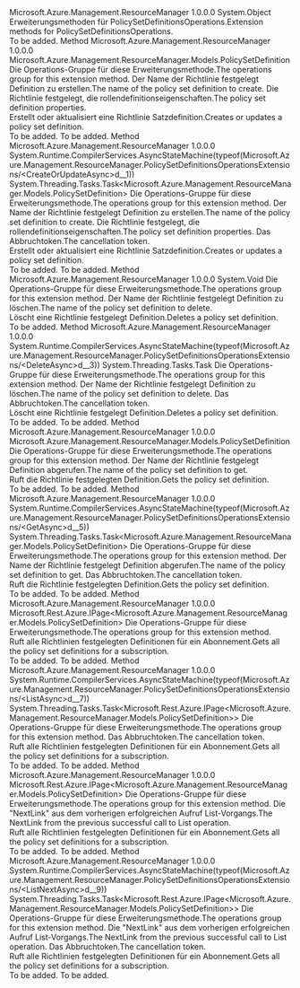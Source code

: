 <Type Name="PolicySetDefinitionsOperationsExtensions" FullName="Microsoft.Azure.Management.ResourceManager.PolicySetDefinitionsOperationsExtensions">
  <TypeSignature Language="C#" Value="public static class PolicySetDefinitionsOperationsExtensions" />
  <TypeSignature Language="ILAsm" Value=".class public auto ansi abstract sealed beforefieldinit PolicySetDefinitionsOperationsExtensions extends System.Object" />
  <TypeSignature Language="DocId" Value="T:Microsoft.Azure.Management.ResourceManager.PolicySetDefinitionsOperationsExtensions" />
  <TypeSignature Language="VB.NET" Value="Public Module PolicySetDefinitionsOperationsExtensions" />
  <TypeSignature Language="F#" Value="type PolicySetDefinitionsOperationsExtensions = class" />
  <AssemblyInfo>
    <AssemblyName>Microsoft.Azure.Management.ResourceManager</AssemblyName>
    <AssemblyVersion>1.0.0.0</AssemblyVersion>
  </AssemblyInfo>
  <Base>
    <BaseTypeName>System.Object</BaseTypeName>
  </Base>
  <Interfaces />
  <Docs>
    <summary>
            <span data-ttu-id="f274f-101">Erweiterungsmethoden für PolicySetDefinitionsOperations.</span><span class="sxs-lookup"><span data-stu-id="f274f-101">Extension methods for PolicySetDefinitionsOperations.</span></span>
            </summary>
    <remarks>To be added.</remarks>
  </Docs>
  <Members>
    <Member MemberName="CreateOrUpdate">
      <MemberSignature Language="C#" Value="public static Microsoft.Azure.Management.ResourceManager.Models.PolicySetDefinition CreateOrUpdate (this Microsoft.Azure.Management.ResourceManager.IPolicySetDefinitionsOperations operations, string policySetDefinitionName, Microsoft.Azure.Management.ResourceManager.Models.PolicySetDefinition parameters);" />
      <MemberSignature Language="ILAsm" Value=".method public static hidebysig class Microsoft.Azure.Management.ResourceManager.Models.PolicySetDefinition CreateOrUpdate(class Microsoft.Azure.Management.ResourceManager.IPolicySetDefinitionsOperations operations, string policySetDefinitionName, class Microsoft.Azure.Management.ResourceManager.Models.PolicySetDefinition parameters) cil managed" />
      <MemberSignature Language="DocId" Value="M:Microsoft.Azure.Management.ResourceManager.PolicySetDefinitionsOperationsExtensions.CreateOrUpdate(Microsoft.Azure.Management.ResourceManager.IPolicySetDefinitionsOperations,System.String,Microsoft.Azure.Management.ResourceManager.Models.PolicySetDefinition)" />
      <MemberSignature Language="VB.NET" Value="&lt;Extension()&gt;&#xA;Public Function CreateOrUpdate (operations As IPolicySetDefinitionsOperations, policySetDefinitionName As String, parameters As PolicySetDefinition) As PolicySetDefinition" />
      <MemberSignature Language="F#" Value="static member CreateOrUpdate : Microsoft.Azure.Management.ResourceManager.IPolicySetDefinitionsOperations * string * Microsoft.Azure.Management.ResourceManager.Models.PolicySetDefinition -&gt; Microsoft.Azure.Management.ResourceManager.Models.PolicySetDefinition" Usage="Microsoft.Azure.Management.ResourceManager.PolicySetDefinitionsOperationsExtensions.CreateOrUpdate (operations, policySetDefinitionName, parameters)" />
      <MemberType>Method</MemberType>
      <AssemblyInfo>
        <AssemblyName>Microsoft.Azure.Management.ResourceManager</AssemblyName>
        <AssemblyVersion>1.0.0.0</AssemblyVersion>
      </AssemblyInfo>
      <ReturnValue>
        <ReturnType>Microsoft.Azure.Management.ResourceManager.Models.PolicySetDefinition</ReturnType>
      </ReturnValue>
      <Parameters>
        <Parameter Name="operations" Type="Microsoft.Azure.Management.ResourceManager.IPolicySetDefinitionsOperations" RefType="this" />
        <Parameter Name="policySetDefinitionName" Type="System.String" />
        <Parameter Name="parameters" Type="Microsoft.Azure.Management.ResourceManager.Models.PolicySetDefinition" />
      </Parameters>
      <Docs>
        <param name="operations">
            <span data-ttu-id="f274f-102">Die Operations-Gruppe für diese Erweiterungsmethode.</span><span class="sxs-lookup"><span data-stu-id="f274f-102">The operations group for this extension method.</span></span>
            </param>
        <param name="policySetDefinitionName">
            <span data-ttu-id="f274f-103">Der Name der Richtlinie festgelegt Definition zu erstellen.</span><span class="sxs-lookup"><span data-stu-id="f274f-103">The name of the policy set definition to create.</span></span>
            </param>
        <param name="parameters">
            <span data-ttu-id="f274f-104">Die Richtlinie festgelegt, die rollendefinitionseigenschaften.</span><span class="sxs-lookup"><span data-stu-id="f274f-104">The policy set definition properties.</span></span>
            </param>
        <summary>
            <span data-ttu-id="f274f-105">Erstellt oder aktualisiert eine Richtlinie Satzdefinition.</span><span class="sxs-lookup"><span data-stu-id="f274f-105">Creates or updates a policy set definition.</span></span>
            </summary>
        <returns>To be added.</returns>
        <remarks>To be added.</remarks>
      </Docs>
    </Member>
    <Member MemberName="CreateOrUpdateAsync">
      <MemberSignature Language="C#" Value="public static System.Threading.Tasks.Task&lt;Microsoft.Azure.Management.ResourceManager.Models.PolicySetDefinition&gt; CreateOrUpdateAsync (this Microsoft.Azure.Management.ResourceManager.IPolicySetDefinitionsOperations operations, string policySetDefinitionName, Microsoft.Azure.Management.ResourceManager.Models.PolicySetDefinition parameters, System.Threading.CancellationToken cancellationToken = null);" />
      <MemberSignature Language="ILAsm" Value=".method public static hidebysig class System.Threading.Tasks.Task`1&lt;class Microsoft.Azure.Management.ResourceManager.Models.PolicySetDefinition&gt; CreateOrUpdateAsync(class Microsoft.Azure.Management.ResourceManager.IPolicySetDefinitionsOperations operations, string policySetDefinitionName, class Microsoft.Azure.Management.ResourceManager.Models.PolicySetDefinition parameters, valuetype System.Threading.CancellationToken cancellationToken) cil managed" />
      <MemberSignature Language="DocId" Value="M:Microsoft.Azure.Management.ResourceManager.PolicySetDefinitionsOperationsExtensions.CreateOrUpdateAsync(Microsoft.Azure.Management.ResourceManager.IPolicySetDefinitionsOperations,System.String,Microsoft.Azure.Management.ResourceManager.Models.PolicySetDefinition,System.Threading.CancellationToken)" />
      <MemberSignature Language="F#" Value="static member CreateOrUpdateAsync : Microsoft.Azure.Management.ResourceManager.IPolicySetDefinitionsOperations * string * Microsoft.Azure.Management.ResourceManager.Models.PolicySetDefinition * System.Threading.CancellationToken -&gt; System.Threading.Tasks.Task&lt;Microsoft.Azure.Management.ResourceManager.Models.PolicySetDefinition&gt;" Usage="Microsoft.Azure.Management.ResourceManager.PolicySetDefinitionsOperationsExtensions.CreateOrUpdateAsync (operations, policySetDefinitionName, parameters, cancellationToken)" />
      <MemberType>Method</MemberType>
      <AssemblyInfo>
        <AssemblyName>Microsoft.Azure.Management.ResourceManager</AssemblyName>
        <AssemblyVersion>1.0.0.0</AssemblyVersion>
      </AssemblyInfo>
      <Attributes>
        <Attribute>
          <AttributeName>System.Runtime.CompilerServices.AsyncStateMachine(typeof(Microsoft.Azure.Management.ResourceManager.PolicySetDefinitionsOperationsExtensions/&lt;CreateOrUpdateAsync&gt;d__1))</AttributeName>
        </Attribute>
      </Attributes>
      <ReturnValue>
        <ReturnType>System.Threading.Tasks.Task&lt;Microsoft.Azure.Management.ResourceManager.Models.PolicySetDefinition&gt;</ReturnType>
      </ReturnValue>
      <Parameters>
        <Parameter Name="operations" Type="Microsoft.Azure.Management.ResourceManager.IPolicySetDefinitionsOperations" RefType="this" />
        <Parameter Name="policySetDefinitionName" Type="System.String" />
        <Parameter Name="parameters" Type="Microsoft.Azure.Management.ResourceManager.Models.PolicySetDefinition" />
        <Parameter Name="cancellationToken" Type="System.Threading.CancellationToken" />
      </Parameters>
      <Docs>
        <param name="operations">
            <span data-ttu-id="f274f-106">Die Operations-Gruppe für diese Erweiterungsmethode.</span><span class="sxs-lookup"><span data-stu-id="f274f-106">The operations group for this extension method.</span></span>
            </param>
        <param name="policySetDefinitionName">
            <span data-ttu-id="f274f-107">Der Name der Richtlinie festgelegt Definition zu erstellen.</span><span class="sxs-lookup"><span data-stu-id="f274f-107">The name of the policy set definition to create.</span></span>
            </param>
        <param name="parameters">
            <span data-ttu-id="f274f-108">Die Richtlinie festgelegt, die rollendefinitionseigenschaften.</span><span class="sxs-lookup"><span data-stu-id="f274f-108">The policy set definition properties.</span></span>
            </param>
        <param name="cancellationToken">
            <span data-ttu-id="f274f-109">Das Abbruchtoken.</span><span class="sxs-lookup"><span data-stu-id="f274f-109">The cancellation token.</span></span>
            </param>
        <summary>
            <span data-ttu-id="f274f-110">Erstellt oder aktualisiert eine Richtlinie Satzdefinition.</span><span class="sxs-lookup"><span data-stu-id="f274f-110">Creates or updates a policy set definition.</span></span>
            </summary>
        <returns>To be added.</returns>
        <remarks>To be added.</remarks>
      </Docs>
    </Member>
    <Member MemberName="Delete">
      <MemberSignature Language="C#" Value="public static void Delete (this Microsoft.Azure.Management.ResourceManager.IPolicySetDefinitionsOperations operations, string policySetDefinitionName);" />
      <MemberSignature Language="ILAsm" Value=".method public static hidebysig void Delete(class Microsoft.Azure.Management.ResourceManager.IPolicySetDefinitionsOperations operations, string policySetDefinitionName) cil managed" />
      <MemberSignature Language="DocId" Value="M:Microsoft.Azure.Management.ResourceManager.PolicySetDefinitionsOperationsExtensions.Delete(Microsoft.Azure.Management.ResourceManager.IPolicySetDefinitionsOperations,System.String)" />
      <MemberSignature Language="VB.NET" Value="&lt;Extension()&gt;&#xA;Public Sub Delete (operations As IPolicySetDefinitionsOperations, policySetDefinitionName As String)" />
      <MemberSignature Language="F#" Value="static member Delete : Microsoft.Azure.Management.ResourceManager.IPolicySetDefinitionsOperations * string -&gt; unit" Usage="Microsoft.Azure.Management.ResourceManager.PolicySetDefinitionsOperationsExtensions.Delete (operations, policySetDefinitionName)" />
      <MemberType>Method</MemberType>
      <AssemblyInfo>
        <AssemblyName>Microsoft.Azure.Management.ResourceManager</AssemblyName>
        <AssemblyVersion>1.0.0.0</AssemblyVersion>
      </AssemblyInfo>
      <ReturnValue>
        <ReturnType>System.Void</ReturnType>
      </ReturnValue>
      <Parameters>
        <Parameter Name="operations" Type="Microsoft.Azure.Management.ResourceManager.IPolicySetDefinitionsOperations" RefType="this" />
        <Parameter Name="policySetDefinitionName" Type="System.String" />
      </Parameters>
      <Docs>
        <param name="operations">
            <span data-ttu-id="f274f-111">Die Operations-Gruppe für diese Erweiterungsmethode.</span><span class="sxs-lookup"><span data-stu-id="f274f-111">The operations group for this extension method.</span></span>
            </param>
        <param name="policySetDefinitionName">
            <span data-ttu-id="f274f-112">Der Name der Richtlinie festgelegt Definition zu löschen.</span><span class="sxs-lookup"><span data-stu-id="f274f-112">The name of the policy set definition to delete.</span></span>
            </param>
        <summary>
            <span data-ttu-id="f274f-113">Löscht eine Richtlinie festgelegt Definition.</span><span class="sxs-lookup"><span data-stu-id="f274f-113">Deletes a policy set definition.</span></span>
            </summary>
        <remarks>To be added.</remarks>
      </Docs>
    </Member>
    <Member MemberName="DeleteAsync">
      <MemberSignature Language="C#" Value="public static System.Threading.Tasks.Task DeleteAsync (this Microsoft.Azure.Management.ResourceManager.IPolicySetDefinitionsOperations operations, string policySetDefinitionName, System.Threading.CancellationToken cancellationToken = null);" />
      <MemberSignature Language="ILAsm" Value=".method public static hidebysig class System.Threading.Tasks.Task DeleteAsync(class Microsoft.Azure.Management.ResourceManager.IPolicySetDefinitionsOperations operations, string policySetDefinitionName, valuetype System.Threading.CancellationToken cancellationToken) cil managed" />
      <MemberSignature Language="DocId" Value="M:Microsoft.Azure.Management.ResourceManager.PolicySetDefinitionsOperationsExtensions.DeleteAsync(Microsoft.Azure.Management.ResourceManager.IPolicySetDefinitionsOperations,System.String,System.Threading.CancellationToken)" />
      <MemberSignature Language="F#" Value="static member DeleteAsync : Microsoft.Azure.Management.ResourceManager.IPolicySetDefinitionsOperations * string * System.Threading.CancellationToken -&gt; System.Threading.Tasks.Task" Usage="Microsoft.Azure.Management.ResourceManager.PolicySetDefinitionsOperationsExtensions.DeleteAsync (operations, policySetDefinitionName, cancellationToken)" />
      <MemberType>Method</MemberType>
      <AssemblyInfo>
        <AssemblyName>Microsoft.Azure.Management.ResourceManager</AssemblyName>
        <AssemblyVersion>1.0.0.0</AssemblyVersion>
      </AssemblyInfo>
      <Attributes>
        <Attribute>
          <AttributeName>System.Runtime.CompilerServices.AsyncStateMachine(typeof(Microsoft.Azure.Management.ResourceManager.PolicySetDefinitionsOperationsExtensions/&lt;DeleteAsync&gt;d__3))</AttributeName>
        </Attribute>
      </Attributes>
      <ReturnValue>
        <ReturnType>System.Threading.Tasks.Task</ReturnType>
      </ReturnValue>
      <Parameters>
        <Parameter Name="operations" Type="Microsoft.Azure.Management.ResourceManager.IPolicySetDefinitionsOperations" RefType="this" />
        <Parameter Name="policySetDefinitionName" Type="System.String" />
        <Parameter Name="cancellationToken" Type="System.Threading.CancellationToken" />
      </Parameters>
      <Docs>
        <param name="operations">
            <span data-ttu-id="f274f-114">Die Operations-Gruppe für diese Erweiterungsmethode.</span><span class="sxs-lookup"><span data-stu-id="f274f-114">The operations group for this extension method.</span></span>
            </param>
        <param name="policySetDefinitionName">
            <span data-ttu-id="f274f-115">Der Name der Richtlinie festgelegt Definition zu löschen.</span><span class="sxs-lookup"><span data-stu-id="f274f-115">The name of the policy set definition to delete.</span></span>
            </param>
        <param name="cancellationToken">
            <span data-ttu-id="f274f-116">Das Abbruchtoken.</span><span class="sxs-lookup"><span data-stu-id="f274f-116">The cancellation token.</span></span>
            </param>
        <summary>
            <span data-ttu-id="f274f-117">Löscht eine Richtlinie festgelegt Definition.</span><span class="sxs-lookup"><span data-stu-id="f274f-117">Deletes a policy set definition.</span></span>
            </summary>
        <returns>To be added.</returns>
        <remarks>To be added.</remarks>
      </Docs>
    </Member>
    <Member MemberName="Get">
      <MemberSignature Language="C#" Value="public static Microsoft.Azure.Management.ResourceManager.Models.PolicySetDefinition Get (this Microsoft.Azure.Management.ResourceManager.IPolicySetDefinitionsOperations operations, string policySetDefinitionName);" />
      <MemberSignature Language="ILAsm" Value=".method public static hidebysig class Microsoft.Azure.Management.ResourceManager.Models.PolicySetDefinition Get(class Microsoft.Azure.Management.ResourceManager.IPolicySetDefinitionsOperations operations, string policySetDefinitionName) cil managed" />
      <MemberSignature Language="DocId" Value="M:Microsoft.Azure.Management.ResourceManager.PolicySetDefinitionsOperationsExtensions.Get(Microsoft.Azure.Management.ResourceManager.IPolicySetDefinitionsOperations,System.String)" />
      <MemberSignature Language="VB.NET" Value="&lt;Extension()&gt;&#xA;Public Function Get (operations As IPolicySetDefinitionsOperations, policySetDefinitionName As String) As PolicySetDefinition" />
      <MemberSignature Language="F#" Value="static member Get : Microsoft.Azure.Management.ResourceManager.IPolicySetDefinitionsOperations * string -&gt; Microsoft.Azure.Management.ResourceManager.Models.PolicySetDefinition" Usage="Microsoft.Azure.Management.ResourceManager.PolicySetDefinitionsOperationsExtensions.Get (operations, policySetDefinitionName)" />
      <MemberType>Method</MemberType>
      <AssemblyInfo>
        <AssemblyName>Microsoft.Azure.Management.ResourceManager</AssemblyName>
        <AssemblyVersion>1.0.0.0</AssemblyVersion>
      </AssemblyInfo>
      <ReturnValue>
        <ReturnType>Microsoft.Azure.Management.ResourceManager.Models.PolicySetDefinition</ReturnType>
      </ReturnValue>
      <Parameters>
        <Parameter Name="operations" Type="Microsoft.Azure.Management.ResourceManager.IPolicySetDefinitionsOperations" RefType="this" />
        <Parameter Name="policySetDefinitionName" Type="System.String" />
      </Parameters>
      <Docs>
        <param name="operations">
            <span data-ttu-id="f274f-118">Die Operations-Gruppe für diese Erweiterungsmethode.</span><span class="sxs-lookup"><span data-stu-id="f274f-118">The operations group for this extension method.</span></span>
            </param>
        <param name="policySetDefinitionName">
            <span data-ttu-id="f274f-119">Der Name der Richtlinie festgelegt Definition abgerufen.</span><span class="sxs-lookup"><span data-stu-id="f274f-119">The name of the policy set definition to get.</span></span>
            </param>
        <summary>
            <span data-ttu-id="f274f-120">Ruft die Richtlinie festgelegten Definition.</span><span class="sxs-lookup"><span data-stu-id="f274f-120">Gets the policy set definition.</span></span>
            </summary>
        <returns>To be added.</returns>
        <remarks>To be added.</remarks>
      </Docs>
    </Member>
    <Member MemberName="GetAsync">
      <MemberSignature Language="C#" Value="public static System.Threading.Tasks.Task&lt;Microsoft.Azure.Management.ResourceManager.Models.PolicySetDefinition&gt; GetAsync (this Microsoft.Azure.Management.ResourceManager.IPolicySetDefinitionsOperations operations, string policySetDefinitionName, System.Threading.CancellationToken cancellationToken = null);" />
      <MemberSignature Language="ILAsm" Value=".method public static hidebysig class System.Threading.Tasks.Task`1&lt;class Microsoft.Azure.Management.ResourceManager.Models.PolicySetDefinition&gt; GetAsync(class Microsoft.Azure.Management.ResourceManager.IPolicySetDefinitionsOperations operations, string policySetDefinitionName, valuetype System.Threading.CancellationToken cancellationToken) cil managed" />
      <MemberSignature Language="DocId" Value="M:Microsoft.Azure.Management.ResourceManager.PolicySetDefinitionsOperationsExtensions.GetAsync(Microsoft.Azure.Management.ResourceManager.IPolicySetDefinitionsOperations,System.String,System.Threading.CancellationToken)" />
      <MemberSignature Language="F#" Value="static member GetAsync : Microsoft.Azure.Management.ResourceManager.IPolicySetDefinitionsOperations * string * System.Threading.CancellationToken -&gt; System.Threading.Tasks.Task&lt;Microsoft.Azure.Management.ResourceManager.Models.PolicySetDefinition&gt;" Usage="Microsoft.Azure.Management.ResourceManager.PolicySetDefinitionsOperationsExtensions.GetAsync (operations, policySetDefinitionName, cancellationToken)" />
      <MemberType>Method</MemberType>
      <AssemblyInfo>
        <AssemblyName>Microsoft.Azure.Management.ResourceManager</AssemblyName>
        <AssemblyVersion>1.0.0.0</AssemblyVersion>
      </AssemblyInfo>
      <Attributes>
        <Attribute>
          <AttributeName>System.Runtime.CompilerServices.AsyncStateMachine(typeof(Microsoft.Azure.Management.ResourceManager.PolicySetDefinitionsOperationsExtensions/&lt;GetAsync&gt;d__5))</AttributeName>
        </Attribute>
      </Attributes>
      <ReturnValue>
        <ReturnType>System.Threading.Tasks.Task&lt;Microsoft.Azure.Management.ResourceManager.Models.PolicySetDefinition&gt;</ReturnType>
      </ReturnValue>
      <Parameters>
        <Parameter Name="operations" Type="Microsoft.Azure.Management.ResourceManager.IPolicySetDefinitionsOperations" RefType="this" />
        <Parameter Name="policySetDefinitionName" Type="System.String" />
        <Parameter Name="cancellationToken" Type="System.Threading.CancellationToken" />
      </Parameters>
      <Docs>
        <param name="operations">
            <span data-ttu-id="f274f-121">Die Operations-Gruppe für diese Erweiterungsmethode.</span><span class="sxs-lookup"><span data-stu-id="f274f-121">The operations group for this extension method.</span></span>
            </param>
        <param name="policySetDefinitionName">
            <span data-ttu-id="f274f-122">Der Name der Richtlinie festgelegt Definition abgerufen.</span><span class="sxs-lookup"><span data-stu-id="f274f-122">The name of the policy set definition to get.</span></span>
            </param>
        <param name="cancellationToken">
            <span data-ttu-id="f274f-123">Das Abbruchtoken.</span><span class="sxs-lookup"><span data-stu-id="f274f-123">The cancellation token.</span></span>
            </param>
        <summary>
            <span data-ttu-id="f274f-124">Ruft die Richtlinie festgelegten Definition.</span><span class="sxs-lookup"><span data-stu-id="f274f-124">Gets the policy set definition.</span></span>
            </summary>
        <returns>To be added.</returns>
        <remarks>To be added.</remarks>
      </Docs>
    </Member>
    <Member MemberName="List">
      <MemberSignature Language="C#" Value="public static Microsoft.Rest.Azure.IPage&lt;Microsoft.Azure.Management.ResourceManager.Models.PolicySetDefinition&gt; List (this Microsoft.Azure.Management.ResourceManager.IPolicySetDefinitionsOperations operations);" />
      <MemberSignature Language="ILAsm" Value=".method public static hidebysig class Microsoft.Rest.Azure.IPage`1&lt;class Microsoft.Azure.Management.ResourceManager.Models.PolicySetDefinition&gt; List(class Microsoft.Azure.Management.ResourceManager.IPolicySetDefinitionsOperations operations) cil managed" />
      <MemberSignature Language="DocId" Value="M:Microsoft.Azure.Management.ResourceManager.PolicySetDefinitionsOperationsExtensions.List(Microsoft.Azure.Management.ResourceManager.IPolicySetDefinitionsOperations)" />
      <MemberSignature Language="VB.NET" Value="&lt;Extension()&gt;&#xA;Public Function List (operations As IPolicySetDefinitionsOperations) As IPage(Of PolicySetDefinition)" />
      <MemberSignature Language="F#" Value="static member List : Microsoft.Azure.Management.ResourceManager.IPolicySetDefinitionsOperations -&gt; Microsoft.Rest.Azure.IPage&lt;Microsoft.Azure.Management.ResourceManager.Models.PolicySetDefinition&gt;" Usage="Microsoft.Azure.Management.ResourceManager.PolicySetDefinitionsOperationsExtensions.List operations" />
      <MemberType>Method</MemberType>
      <AssemblyInfo>
        <AssemblyName>Microsoft.Azure.Management.ResourceManager</AssemblyName>
        <AssemblyVersion>1.0.0.0</AssemblyVersion>
      </AssemblyInfo>
      <ReturnValue>
        <ReturnType>Microsoft.Rest.Azure.IPage&lt;Microsoft.Azure.Management.ResourceManager.Models.PolicySetDefinition&gt;</ReturnType>
      </ReturnValue>
      <Parameters>
        <Parameter Name="operations" Type="Microsoft.Azure.Management.ResourceManager.IPolicySetDefinitionsOperations" RefType="this" />
      </Parameters>
      <Docs>
        <param name="operations">
            <span data-ttu-id="f274f-125">Die Operations-Gruppe für diese Erweiterungsmethode.</span><span class="sxs-lookup"><span data-stu-id="f274f-125">The operations group for this extension method.</span></span>
            </param>
        <summary>
            <span data-ttu-id="f274f-126">Ruft alle Richtlinien festgelegten Definitionen für ein Abonnement.</span><span class="sxs-lookup"><span data-stu-id="f274f-126">Gets all the policy set definitions for a subscription.</span></span>
            </summary>
        <returns>To be added.</returns>
        <remarks>To be added.</remarks>
      </Docs>
    </Member>
    <Member MemberName="ListAsync">
      <MemberSignature Language="C#" Value="public static System.Threading.Tasks.Task&lt;Microsoft.Rest.Azure.IPage&lt;Microsoft.Azure.Management.ResourceManager.Models.PolicySetDefinition&gt;&gt; ListAsync (this Microsoft.Azure.Management.ResourceManager.IPolicySetDefinitionsOperations operations, System.Threading.CancellationToken cancellationToken = null);" />
      <MemberSignature Language="ILAsm" Value=".method public static hidebysig class System.Threading.Tasks.Task`1&lt;class Microsoft.Rest.Azure.IPage`1&lt;class Microsoft.Azure.Management.ResourceManager.Models.PolicySetDefinition&gt;&gt; ListAsync(class Microsoft.Azure.Management.ResourceManager.IPolicySetDefinitionsOperations operations, valuetype System.Threading.CancellationToken cancellationToken) cil managed" />
      <MemberSignature Language="DocId" Value="M:Microsoft.Azure.Management.ResourceManager.PolicySetDefinitionsOperationsExtensions.ListAsync(Microsoft.Azure.Management.ResourceManager.IPolicySetDefinitionsOperations,System.Threading.CancellationToken)" />
      <MemberSignature Language="F#" Value="static member ListAsync : Microsoft.Azure.Management.ResourceManager.IPolicySetDefinitionsOperations * System.Threading.CancellationToken -&gt; System.Threading.Tasks.Task&lt;Microsoft.Rest.Azure.IPage&lt;Microsoft.Azure.Management.ResourceManager.Models.PolicySetDefinition&gt;&gt;" Usage="Microsoft.Azure.Management.ResourceManager.PolicySetDefinitionsOperationsExtensions.ListAsync (operations, cancellationToken)" />
      <MemberType>Method</MemberType>
      <AssemblyInfo>
        <AssemblyName>Microsoft.Azure.Management.ResourceManager</AssemblyName>
        <AssemblyVersion>1.0.0.0</AssemblyVersion>
      </AssemblyInfo>
      <Attributes>
        <Attribute>
          <AttributeName>System.Runtime.CompilerServices.AsyncStateMachine(typeof(Microsoft.Azure.Management.ResourceManager.PolicySetDefinitionsOperationsExtensions/&lt;ListAsync&gt;d__7))</AttributeName>
        </Attribute>
      </Attributes>
      <ReturnValue>
        <ReturnType>System.Threading.Tasks.Task&lt;Microsoft.Rest.Azure.IPage&lt;Microsoft.Azure.Management.ResourceManager.Models.PolicySetDefinition&gt;&gt;</ReturnType>
      </ReturnValue>
      <Parameters>
        <Parameter Name="operations" Type="Microsoft.Azure.Management.ResourceManager.IPolicySetDefinitionsOperations" RefType="this" />
        <Parameter Name="cancellationToken" Type="System.Threading.CancellationToken" />
      </Parameters>
      <Docs>
        <param name="operations">
            <span data-ttu-id="f274f-127">Die Operations-Gruppe für diese Erweiterungsmethode.</span><span class="sxs-lookup"><span data-stu-id="f274f-127">The operations group for this extension method.</span></span>
            </param>
        <param name="cancellationToken">
            <span data-ttu-id="f274f-128">Das Abbruchtoken.</span><span class="sxs-lookup"><span data-stu-id="f274f-128">The cancellation token.</span></span>
            </param>
        <summary>
            <span data-ttu-id="f274f-129">Ruft alle Richtlinien festgelegten Definitionen für ein Abonnement.</span><span class="sxs-lookup"><span data-stu-id="f274f-129">Gets all the policy set definitions for a subscription.</span></span>
            </summary>
        <returns>To be added.</returns>
        <remarks>To be added.</remarks>
      </Docs>
    </Member>
    <Member MemberName="ListNext">
      <MemberSignature Language="C#" Value="public static Microsoft.Rest.Azure.IPage&lt;Microsoft.Azure.Management.ResourceManager.Models.PolicySetDefinition&gt; ListNext (this Microsoft.Azure.Management.ResourceManager.IPolicySetDefinitionsOperations operations, string nextPageLink);" />
      <MemberSignature Language="ILAsm" Value=".method public static hidebysig class Microsoft.Rest.Azure.IPage`1&lt;class Microsoft.Azure.Management.ResourceManager.Models.PolicySetDefinition&gt; ListNext(class Microsoft.Azure.Management.ResourceManager.IPolicySetDefinitionsOperations operations, string nextPageLink) cil managed" />
      <MemberSignature Language="DocId" Value="M:Microsoft.Azure.Management.ResourceManager.PolicySetDefinitionsOperationsExtensions.ListNext(Microsoft.Azure.Management.ResourceManager.IPolicySetDefinitionsOperations,System.String)" />
      <MemberSignature Language="VB.NET" Value="&lt;Extension()&gt;&#xA;Public Function ListNext (operations As IPolicySetDefinitionsOperations, nextPageLink As String) As IPage(Of PolicySetDefinition)" />
      <MemberSignature Language="F#" Value="static member ListNext : Microsoft.Azure.Management.ResourceManager.IPolicySetDefinitionsOperations * string -&gt; Microsoft.Rest.Azure.IPage&lt;Microsoft.Azure.Management.ResourceManager.Models.PolicySetDefinition&gt;" Usage="Microsoft.Azure.Management.ResourceManager.PolicySetDefinitionsOperationsExtensions.ListNext (operations, nextPageLink)" />
      <MemberType>Method</MemberType>
      <AssemblyInfo>
        <AssemblyName>Microsoft.Azure.Management.ResourceManager</AssemblyName>
        <AssemblyVersion>1.0.0.0</AssemblyVersion>
      </AssemblyInfo>
      <ReturnValue>
        <ReturnType>Microsoft.Rest.Azure.IPage&lt;Microsoft.Azure.Management.ResourceManager.Models.PolicySetDefinition&gt;</ReturnType>
      </ReturnValue>
      <Parameters>
        <Parameter Name="operations" Type="Microsoft.Azure.Management.ResourceManager.IPolicySetDefinitionsOperations" RefType="this" />
        <Parameter Name="nextPageLink" Type="System.String" />
      </Parameters>
      <Docs>
        <param name="operations">
            <span data-ttu-id="f274f-130">Die Operations-Gruppe für diese Erweiterungsmethode.</span><span class="sxs-lookup"><span data-stu-id="f274f-130">The operations group for this extension method.</span></span>
            </param>
        <param name="nextPageLink">
            <span data-ttu-id="f274f-131">Die "NextLink" aus dem vorherigen erfolgreichen Aufruf List-Vorgangs.</span><span class="sxs-lookup"><span data-stu-id="f274f-131">The NextLink from the previous successful call to List operation.</span></span>
            </param>
        <summary>
            <span data-ttu-id="f274f-132">Ruft alle Richtlinien festgelegten Definitionen für ein Abonnement.</span><span class="sxs-lookup"><span data-stu-id="f274f-132">Gets all the policy set definitions for a subscription.</span></span>
            </summary>
        <returns>To be added.</returns>
        <remarks>To be added.</remarks>
      </Docs>
    </Member>
    <Member MemberName="ListNextAsync">
      <MemberSignature Language="C#" Value="public static System.Threading.Tasks.Task&lt;Microsoft.Rest.Azure.IPage&lt;Microsoft.Azure.Management.ResourceManager.Models.PolicySetDefinition&gt;&gt; ListNextAsync (this Microsoft.Azure.Management.ResourceManager.IPolicySetDefinitionsOperations operations, string nextPageLink, System.Threading.CancellationToken cancellationToken = null);" />
      <MemberSignature Language="ILAsm" Value=".method public static hidebysig class System.Threading.Tasks.Task`1&lt;class Microsoft.Rest.Azure.IPage`1&lt;class Microsoft.Azure.Management.ResourceManager.Models.PolicySetDefinition&gt;&gt; ListNextAsync(class Microsoft.Azure.Management.ResourceManager.IPolicySetDefinitionsOperations operations, string nextPageLink, valuetype System.Threading.CancellationToken cancellationToken) cil managed" />
      <MemberSignature Language="DocId" Value="M:Microsoft.Azure.Management.ResourceManager.PolicySetDefinitionsOperationsExtensions.ListNextAsync(Microsoft.Azure.Management.ResourceManager.IPolicySetDefinitionsOperations,System.String,System.Threading.CancellationToken)" />
      <MemberSignature Language="F#" Value="static member ListNextAsync : Microsoft.Azure.Management.ResourceManager.IPolicySetDefinitionsOperations * string * System.Threading.CancellationToken -&gt; System.Threading.Tasks.Task&lt;Microsoft.Rest.Azure.IPage&lt;Microsoft.Azure.Management.ResourceManager.Models.PolicySetDefinition&gt;&gt;" Usage="Microsoft.Azure.Management.ResourceManager.PolicySetDefinitionsOperationsExtensions.ListNextAsync (operations, nextPageLink, cancellationToken)" />
      <MemberType>Method</MemberType>
      <AssemblyInfo>
        <AssemblyName>Microsoft.Azure.Management.ResourceManager</AssemblyName>
        <AssemblyVersion>1.0.0.0</AssemblyVersion>
      </AssemblyInfo>
      <Attributes>
        <Attribute>
          <AttributeName>System.Runtime.CompilerServices.AsyncStateMachine(typeof(Microsoft.Azure.Management.ResourceManager.PolicySetDefinitionsOperationsExtensions/&lt;ListNextAsync&gt;d__9))</AttributeName>
        </Attribute>
      </Attributes>
      <ReturnValue>
        <ReturnType>System.Threading.Tasks.Task&lt;Microsoft.Rest.Azure.IPage&lt;Microsoft.Azure.Management.ResourceManager.Models.PolicySetDefinition&gt;&gt;</ReturnType>
      </ReturnValue>
      <Parameters>
        <Parameter Name="operations" Type="Microsoft.Azure.Management.ResourceManager.IPolicySetDefinitionsOperations" RefType="this" />
        <Parameter Name="nextPageLink" Type="System.String" />
        <Parameter Name="cancellationToken" Type="System.Threading.CancellationToken" />
      </Parameters>
      <Docs>
        <param name="operations">
            <span data-ttu-id="f274f-133">Die Operations-Gruppe für diese Erweiterungsmethode.</span><span class="sxs-lookup"><span data-stu-id="f274f-133">The operations group for this extension method.</span></span>
            </param>
        <param name="nextPageLink">
            <span data-ttu-id="f274f-134">Die "NextLink" aus dem vorherigen erfolgreichen Aufruf List-Vorgangs.</span><span class="sxs-lookup"><span data-stu-id="f274f-134">The NextLink from the previous successful call to List operation.</span></span>
            </param>
        <param name="cancellationToken">
            <span data-ttu-id="f274f-135">Das Abbruchtoken.</span><span class="sxs-lookup"><span data-stu-id="f274f-135">The cancellation token.</span></span>
            </param>
        <summary>
            <span data-ttu-id="f274f-136">Ruft alle Richtlinien festgelegten Definitionen für ein Abonnement.</span><span class="sxs-lookup"><span data-stu-id="f274f-136">Gets all the policy set definitions for a subscription.</span></span>
            </summary>
        <returns>To be added.</returns>
        <remarks>To be added.</remarks>
      </Docs>
    </Member>
  </Members>
</Type>